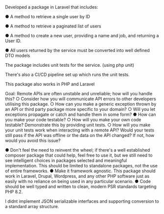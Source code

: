 Developed a package in Laravel that includes:

● A method to retrieve a single user by ID

● A method to retrieve a paginated list of users

● A method to create a new user, providing a name and job, and returning a User ID.

● All users returned by the service must be converted into well defined DTO models

The package includes unit tests for the service. (using php unit)

There's also a CI/CD pipeline set up which runs the unit tests.

This package also works in PHP and Laravel

Goal:
Remote APIs are often unstable and unreliable; how will you handle this?
○ Consider how you will communicate API errors to other developers utilising this
package.
○ How can you make a generic exception thrown by an API or third party package
more specific to your domain?
○ Will you let exceptions propagate or catch and handle them in some form?
● How can you make your code testable?
○ How will you make your own code testable? Demonstrate this by providing unit
tests.
○ How will you make your unit tests work when interacting with a remote API?
Would your tests still pass if the API was offline or the data on the API changed?
If not, how would you avoid this issue?

● Don't feel the need to reinvent the wheel; if there's a well established composer package
that could help, feel free to use it, but we still need to see intelligent choices in packages
selected and meaningful implementation. This should be limited to standalone
packages, not the use of entire frameworks.
● Make it framework agnostic. This package should work in Laravel, Drupal, Wordpress,
and any other PHP software just as easily with no reliance on being used in any particular
scenario.
● Code should be well typed and written to clean, modern PSR standards targeting PHP
8.2.

I didnt implement JSON serializable interfaces and supporting conversion to a standard array
structure.

